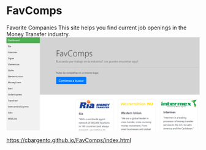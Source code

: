 # FavComps
Favorite Companies
This site helps you find current job openings in the Money Transfer industry.
![FavComps](FavComps.png)



https://cbargento.github.io/FavComps/index.html
